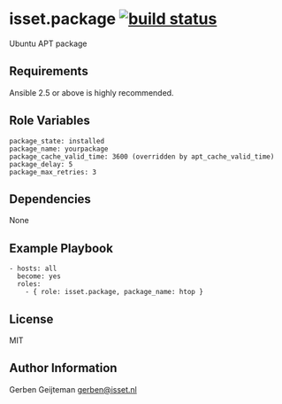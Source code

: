 isset.package [![build status](https://gitlab.isset.nl/ansible/isset.package/badges/master/build.svg)](https://gitlab.isset.nl/ansible/isset.package/commits/master)
=========

Ubuntu APT package

Requirements
------------

Ansible 2.5 or above is highly recommended.

Role Variables
--------------

	package_state: installed
	package_name: yourpackage
	package_cache_valid_time: 3600 (overridden by apt_cache_valid_time)
	package_delay: 5
	package_max_retries: 3

Dependencies
------------

None

Example Playbook
----------------

    - hosts: all
      become: yes
      roles:
        - { role: isset.package, package_name: htop }

License
-------

MIT

Author Information
------------------

Gerben Geijteman <gerben@isset.nl>
